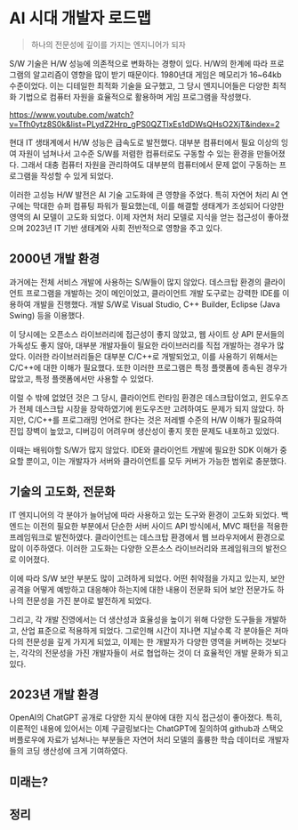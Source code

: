 # AI 시대 개발자 로드맵

> 하나의 전문성에 깊이를 가지는 엔지니어가 되자

S/W 기술은 H/W 성능에 의존적으로 변화하는 경향이 있다. H/W의 한계에 따라 프로그램의 알고리즘이 영향을 많이 받기 때문이다. 1980년대 게임은 메모리가 16~64kb 수준이었다. 이는 디테일한 최적화 기술을 요구했고, 그 당시 엔지니어들은 다양한 최적화 기법으로 컴퓨터 자원을 효율적으로 활용하며 게임 프로그램을 작성했다.

<https://www.youtube.com/watch?v=Tfh0ytz8S0k&list=PLydZ2Hrp_gPS0QZTlxEs1dDWsQHsO2XjT&index=2>

현대 IT 생태계에서 H/W 성능은 급속도로 발전했다. 대부분 컴퓨터에서 필요 이상의 잉여 자원이 넘쳐나서 고수준 S/W를 저렴한 컴퓨터로도 구동할 수 있는 환경을 만들어졌다. 그래서 대충 컴퓨터 자원을 관리하여도 대부분의 컴퓨터에서 문제 없이 구동하는 프로그램을 작성할 수 있게 되었다.

이러한 고성능 H/W 발전은 AI 기술 고도화에 큰 영향을 주었다. 특히 자연어 처리 AI 연구에는 막대한 슈퍼 컴퓨팅 파워가 필요했는데, 이를 해결할 생태계가 조성되어 다양한 영역의 AI 모델이 고도화 되었다. 이제 자연처 처리 모델로 지식을 얻는 접근성이 좋아졌으며 2023년 IT 기반 생태계와 사회 전반적으로 영향을 주고 있다.

## 2000년 개발 환경

과거에는 전체 서비스 개발에 사용하는 S/W들이 많지 않았다. 데스크탑 환경의 클라이언트 프로그램을 개발하는 것이 메인이었고, 클라이언트 개발 도구로는 강력한 IDE를 이용하여 개발을 진행했다. 개발 S/W로 Visual Studio, C++ Builder, Eclipse (Java Swing) 등을 이용했다.

이 당시에는 오픈소스 라이브러리에 접근성이 좋지 않았고, 웹 사이트 상 API 문서들의 가독성도 좋지 않아, 대부분 개발자들이 필요한 라이브러리를 직접 개발하는 경우가 많았다. 이러한 라이브러리들은 대부분 C/C++로 개발되었고, 이를 사용하기 위해서는 C/C++에 대한 이해가 필요했다. 또한 이러한 프로그램은 특정 플랫폼에 종속된 경우가 많았고, 특정 플랫폼에서만 사용할 수 있었다.

이럴 수 밖에 없었던 것은 그 당시, 클라이언트 런타임 환경은 데스크탑이었고, 윈도우즈가 전체 데스크탑 시장을 장악하였기에 윈도우즈만 고려하여도 문제가 되지 않았다. 하지만, C/C++를 프로그래밍 언어로 한다는 것은 저레벨 수준의 H/W 이해가 필요하여 진입 장벽이 높았고, 디버깅이 어려우며 생산성이 좋지 못한 문제도 내포하고 있었다.

이때는 배워야할 S/W가 많지 않았다. IDE와 클라이언트 개발에 필요한 SDK 이해가 중요할 뿐이고, 이는 개발자가 서버와 클라이언트를 모두 커버가 가능한 범위로 충분했다.

## 기술의 고도화, 전문화

IT 엔지니어의 각 분야가 늘어남에 따라 사용하고 있는 도구와 환경이 고도화 되었다. 백엔드는 이전의 필요한 부분에서 단순한 서버 사이드 API 방식에서, MVC 패턴을 적용한 프레임워크로 발전하였다. 클라이언트는 데스크탑 환경에서 웹 브라우저에서 환경으로 많이 이주하였다. 이러한 고도화는 다양한 오픈소스 라이브러리와 프레임워크의 발전으로 이어졌다.

이에 따라 S/W 보안 부분도 많이 고려하게 되었다. 어떤 취약점을 가지고 있는지, 보안 공격을 어떻게 예방하고 대응해야 하는지에 대한 내용이 전문화 되어 보안 전문가도 하나의 전문성을 가진 분야로 발전하게 되었다.

그리고, 각 개발 진영에서는 더 생산성과 효율성을 높이기 위해 다양한 도구들을 개발하고, 산업 표준으로 적용하게 되었다. 그로인해 시간이 지나면 지날수록 각 분야들은 저마다의 전문성을 깊게 가지게 되었고, 이제는 한 개발자가 다양한 영역을 커버하는 것보다는, 각각의 전문성을 가진 개발자들이 서로 협업하는 것이 더 효율적인 개발 문화가 되고 있다.

## 2023년 개발 환경

OpenAI의 ChatGPT 공개로 다양한 지식 분야에 대한 지식 접근성이 좋아졌다. 특히, 이론적인 내용에 있어서는 이제 구글링보다는 ChatGPT에 질의하여 github과 스택오버플로우에 자료가 넘쳐나는 부분들은 자연어 처리 모델의 훌륭한 학습 데이터로 개발자들의 코딩 생산성에 크게 기여하였다. 

## 미래는?



## 정리

